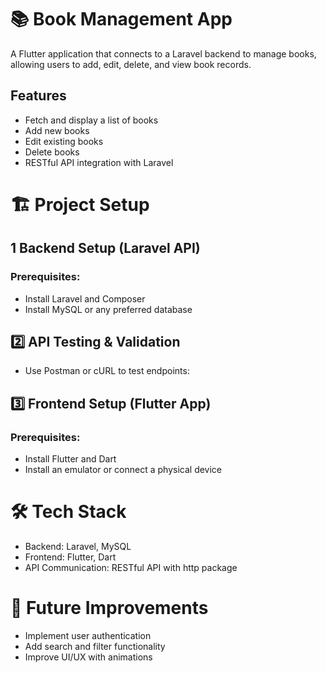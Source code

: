 # 📚  Book Management App

A Flutter application that connects to a Laravel backend to manage books, allowing users to add, edit, delete, and view book records.

## Features

- Fetch and display a list of books
- Add new books
- Edit existing books
- Delete books
- RESTful API integration with Laravel

# 🏗 Project Setup

## 1️ Backend Setup (Laravel API)

### Prerequisites:

- Install Laravel and Composer
- Install MySQL or any preferred database

## 2️⃣ API Testing & Validation

- Use Postman or cURL to test endpoints:

## 3️⃣ Frontend Setup (Flutter App)

### Prerequisites:

- Install Flutter and Dart
- Install an emulator or connect a physical device

# 🛠 Tech Stack

- Backend: Laravel, MySQL
- Frontend: Flutter, Dart
- API Communication: RESTful API with http package

# 📝 Future Improvements

- Implement user authentication
- Add search and filter functionality
- Improve UI/UX with animations
